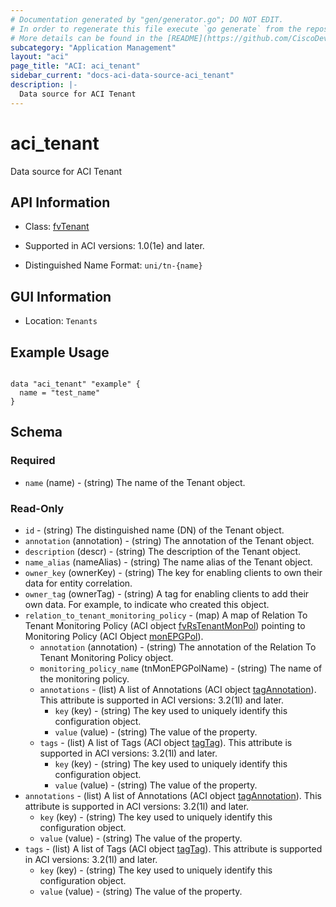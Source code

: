 ```yaml
---
# Documentation generated by "gen/generator.go"; DO NOT EDIT.
# In order to regenerate this file execute `go generate` from the repository root.
# More details can be found in the [README](https://github.com/CiscoDevNet/terraform-provider-aci/blob/master/README.md).
subcategory: "Application Management"
layout: "aci"
page_title: "ACI: aci_tenant"
sidebar_current: "docs-aci-data-source-aci_tenant"
description: |-
  Data source for ACI Tenant
---
```


# aci_tenant #

Data source for ACI Tenant

## API Information ##

* Class: [fvTenant](https://pubhub.devnetcloud.com/media/model-doc-latest/docs/app/index.html#/objects/fvTenant/overview)

* Supported in ACI versions: 1.0(1e) and later.

* Distinguished Name Format: `uni/tn-{name}`

## GUI Information ##

* Location: `Tenants`

## Example Usage ##

```hcl

data "aci_tenant" "example" {
  name = "test_name"
}

```

## Schema ##

### Required ###

* `name` (name) - (string) The name of the Tenant object.

### Read-Only ###

* `id` - (string) The distinguished name (DN) of the Tenant object.
* `annotation` (annotation) - (string) The annotation of the Tenant object.
* `description` (descr) - (string) The description of the Tenant object.
* `name_alias` (nameAlias) - (string) The name alias of the Tenant object.
* `owner_key` (ownerKey) - (string) The key for enabling clients to own their data for entity correlation.
* `owner_tag` (ownerTag) - (string) A tag for enabling clients to add their own data. For example, to indicate who created this object.
* `relation_to_tenant_monitoring_policy` - (map) A map of Relation To Tenant Monitoring Policy (ACI object [fvRsTenantMonPol](https://pubhub.devnetcloud.com/media/model-doc-latest/docs/app/index.html#/objects/fvRsTenantMonPol/overview)) pointing to Monitoring Policy (ACI Object [monEPGPol](https://pubhub.devnetcloud.com/media/model-doc-latest/docs/app/index.html#/objects/monEPGPol/overview)).
    * `annotation` (annotation) - (string) The annotation of the Relation To Tenant Monitoring Policy object.
    * `monitoring_policy_name` (tnMonEPGPolName) - (string) The name of the monitoring policy.
    * `annotations` - (list) A list of Annotations (ACI object [tagAnnotation](https://pubhub.devnetcloud.com/media/model-doc-latest/docs/app/index.html#/objects/tagAnnotation/overview)). This attribute is supported in ACI versions: 3.2(1l) and later.
        * `key` (key) - (string) The key used to uniquely identify this configuration object.
        * `value` (value) - (string) The value of the property.
    * `tags` - (list) A list of Tags (ACI object [tagTag](https://pubhub.devnetcloud.com/media/model-doc-latest/docs/app/index.html#/objects/tagTag/overview)). This attribute is supported in ACI versions: 3.2(1l) and later.
        * `key` (key) - (string) The key used to uniquely identify this configuration object.
        * `value` (value) - (string) The value of the property.
* `annotations` - (list) A list of Annotations (ACI object [tagAnnotation](https://pubhub.devnetcloud.com/media/model-doc-latest/docs/app/index.html#/objects/tagAnnotation/overview)). This attribute is supported in ACI versions: 3.2(1l) and later.
    * `key` (key) - (string) The key used to uniquely identify this configuration object.
    * `value` (value) - (string) The value of the property.
* `tags` - (list) A list of Tags (ACI object [tagTag](https://pubhub.devnetcloud.com/media/model-doc-latest/docs/app/index.html#/objects/tagTag/overview)). This attribute is supported in ACI versions: 3.2(1l) and later.
    * `key` (key) - (string) The key used to uniquely identify this configuration object.
    * `value` (value) - (string) The value of the property.

